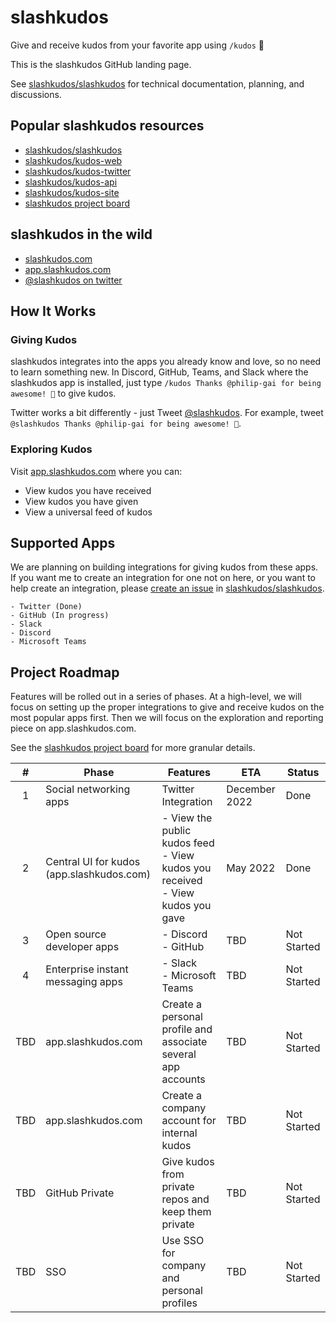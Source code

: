 # slashkudos

Give and receive kudos from your favorite app using `/kudos` 🎉

This is the slashkudos GitHub landing page.

See [slashkudos/slashkudos] for technical documentation, planning, and discussions.

## Popular slashkudos resources

- [slashkudos/slashkudos]
- [slashkudos/kudos-web](https://github.com/slashkudos/kudos-web)
- [slashkudos/kudos-twitter](https://github.com/slashkudos/kudos-twitter)
- [slashkudos/kudos-api](https://github.com/slashkudos/kudos-api)
- [slashkudos/kudos-site](https://github.com/slashkudos/kudos-site)
- [slashkudos project board]

## slashkudos in the wild

- [slashkudos.com](https://slashkudos.com)
- [app.slashkudos.com](https://app.slashkudos.com)
- [@slashkudos on twitter][slashkudos Twitter]

## How It Works

### Giving Kudos

slashkudos integrates into the apps you already know and love, so no need to learn something new. In Discord, GitHub, Teams, and Slack where the slashkudos app is installed, just type `/kudos Thanks @philip-gai for being awesome! 🚀` to give kudos.

Twitter works a bit differently - just Tweet [@slashkudos][slashkudos Twitter]. For example, tweet `@slashkudos Thanks @philip-gai for being awesome! 🚀`.

### Exploring Kudos

Visit [app.slashkudos.com] where you can:

- View kudos you have received
- View kudos you have given
- View a universal feed of kudos

## Supported Apps

We are planning on building integrations for giving kudos from these apps. If you want me to create an integration for one not on here, or you want to help create an integration, please [create an issue](https://github.com/slashkudos/slashkudos/issues/new) in [slashkudos/slashkudos].

```text
- Twitter (Done)
- GitHub (In progress)
- Slack
- Discord
- Microsoft Teams
```

## Project Roadmap

Features will be rolled out in a series of phases. At a high-level, we will focus on setting up the proper integrations to give and receive kudos on the most popular apps first. Then we will focus on the exploration and reporting piece on app.slashkudos.com.

See the [slashkudos project board] for more granular details.

| # | Phase | Features | ETA | Status |
| :-: | ----- | -------- | --- | ---- |
| 1 | Social networking apps | Twitter Integration | December 2022 | Done
| 2 | Central UI for kudos (app.slashkudos.com) | - View the public kudos feed<br/>- View kudos you received<br/>- View kudos you gave | May 2022 | Done
| 3 | Open source developer apps | - Discord<br/>- GitHub | TBD | Not Started
| 4 | Enterprise instant messaging apps | - Slack<br/>- Microsoft Teams | TBD | Not Started
| TBD | app.slashkudos.com | Create a personal profile and associate several app accounts | TBD | Not Started
| TBD | app.slashkudos.com | Create a company account for internal kudos | TBD | Not Started
| TBD | GitHub Private | Give kudos from private repos and keep them private | TBD | Not Started
| TBD | SSO | Use SSO for company and personal profiles | TBD | Not Started

<!-- Links -->
[slashkudos Twitter]: https://twitter.com/slashkudos
[app.slashkudos.com]: https://app.slashkudos.com/
[slashkudos/slashkudos]: https://github.com/slashkudos/slashkudos
[slashkudos project board]: https://github.com/orgs/slashkudos/projects/1/views/5

